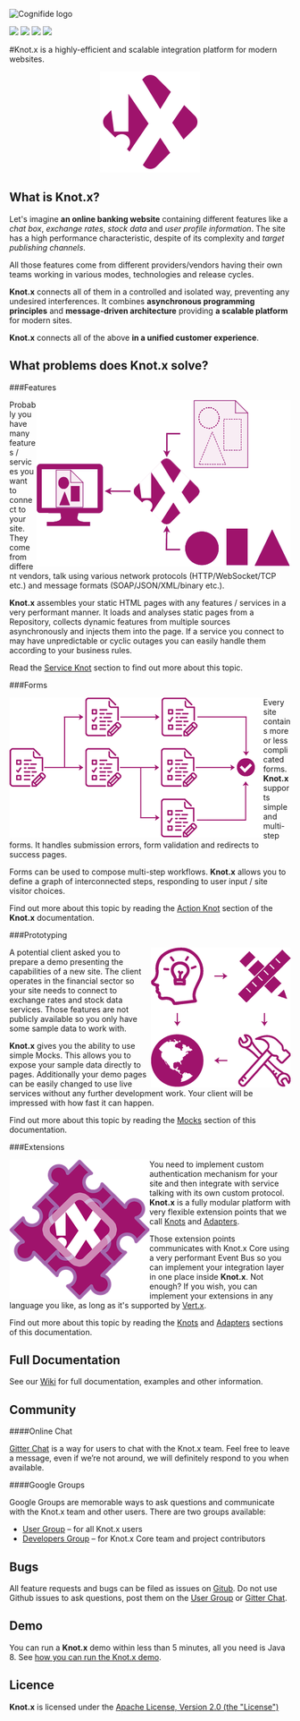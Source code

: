 ![Cognifide logo](http://cognifide.github.io/images/cognifide-logo.png)

[![][travis img]][travis]
[![][sonarqube img]][sonarqube]
[![][license img]][license]
[![][gitter img]][gitter]

#Knot.x is a highly-efficient and scalable integration platform for modern websites.

<p align="center">
  <img src="https://github.com/Cognifide/knotx/blob/master/icons/180x180.png?raw=true" alt="Knot.x Logo"/>
</p>


## What is Knot.x?
Let's imagine **an online banking website** containing different features like a *chat box*, *exchange rates*,
*stock data* and *user profile information*. The site has a high performance characteristic, despite of
its complexity and *target publishing channels*.

All those features come from different providers/vendors having their own teams working in various modes,
technologies and release cycles.

**Knot.x** connects all of them in a controlled and isolated way, preventing any undesired interferences.
It combines **asynchronous programming principles** and **message-driven architecture** providing **a scalable
platform** for modern sites.

**Knot.x** connects all of the above **in a unified customer experience**.

## What problems does Knot.x solve?

###Features

<img align="right"
  src="https://github.com/Cognifide/knotx/blob/master/documentation/src/main/wiki/assets/knotx-intro-features.png?raw=true"
  alt="Knot.x Features"/>

Probably you have many features / services you want to connect to your site. They come from
different vendors, talk using various network protocols (HTTP/WebSocket/TCP etc.) and message
formats (SOAP/JSON/XML/binary etc.).

**Knot.x** assembles your static HTML pages with any features / services in a very
performant manner. It loads and analyses static pages from a Repository, collects dynamic
features from multiple sources asynchronously and injects them into the page.
If a service you connect to may have unpredictable or cyclic outages you can easily handle them according
to your business rules.

Read the [Service Knot](https://github.com/Cognifide/knotx/wiki/ServiceKnot)
section to find out more about this topic.

###Forms

<img align="left"
  src="https://github.com/Cognifide/knotx/blob/master/documentation/src/main/wiki/assets/knotx-intro-forms.png?raw=true"
  alt="Knot.x Forms"/>

Every site contains more or less complicated forms. **Knot.x** supports simple and multi-step forms.
It handles submission errors, form validation and redirects to success pages.

Forms can be used to compose multi-step workflows. **Knot.x** allows you to define a graph of interconnected steps, responding to user input / site visitor choices.

Find out more about this topic by reading the [Action Knot](https://github.com/Cognifide/knotx/wiki/ActionKnot)
section of the **Knot.x** documentation.

###Prototyping

<img align="right"
  src="https://github.com/Cognifide/knotx/blob/master/documentation/src/main/wiki/assets/knotx-intro-prototyping.png?raw=true"
  alt="Knot.x Prototyping"/>

A potential client asked you to prepare a demo presenting the capabilities of a new site. The client
operates in the financial sector so your site needs to connect to exchange rates and stock data
services. Those features are not publicly available so you only have some sample data to work with.

**Knot.x** gives you the ability to use simple Mocks. This allows you to expose your sample data directly to
pages. Additionally your demo pages can be easily changed to use live services without any further
development work. Your client will be impressed with how fast it can happen.

Find out more about this topic by reading the [Mocks](https://github.com/Cognifide/knotx/wiki/Mocks)
section of this documentation.

###Extensions

<img align="left"
  src="https://github.com/Cognifide/knotx/blob/master/documentation/src/main/wiki/assets/knotx-intro-extensions.png?raw=true"
  alt="Knot.x Extensions"/>

You need to implement custom authentication mechanism for your site and then integrate with service
talking with its own custom protocol. **Knot.x** is a fully modular platform with very flexible extension
points that we call [Knots](https://github.com/Cognifide/knotx/wiki/Knot) and [Adapters](https://github.com/Cognifide/knotx/wiki/Adapter).

Those extension points communicates with Knot.x Core using a very performant Event Bus so you can
implement your integration layer in one place inside **Knot.x**. Not enough? If you wish, you can implement
your extensions in any language you like, as long as it's supported by [Vert.x](http://vertx.io/).

Find out more about this topic by reading the [Knots](https://github.com/Cognifide/knotx/wiki/Knot) and [Adapters](https://github.com/Cognifide/knotx/wiki/Adapter)
sections of this documentation.


## Full Documentation

See our [Wiki](https://github.com/Cognifide/knotx/wiki) for full documentation, examples and other information.


## Community

####Online Chat

[Gitter Chat](https://gitter.im/Knotx/Lobby) is a way for users to chat with the Knot.x team. Feel free to leave a message, even if we’re not around, we will definitely respond to you when available.

####Google Groups

Google Groups are memorable ways to ask questions and communicate with the Knot.x team and other users. There are two groups available:

* [User Group](https://groups.google.com/forum/#!forum/knotx) – for all Knot.x users
* [Developers Group](https://groups.google.com/forum/#!forum/knotx-contributors) – for Knot.x Core team and project contributors

## Bugs

All feature requests and bugs can be filed as issues on [Gitub](https://github.com/Cognifide/knotx/issues). Do not use Github issues to ask questions, post them on the [User Group](https://groups.google.com/forum/#!forum/knotx) or [Gitter Chat](https://gitter.im/Knotx/Lobby).


## Demo

You can run a **Knot.x** demo within less than 5 minutes, all you need is Java 8. See [how you can run the Knot.x demo](https://github.com/Cognifide/knotx/wiki/RunningTheDemo).


## Licence

**Knot.x** is licensed under the [Apache License, Version 2.0 (the "License")](https://www.apache.org/licenses/LICENSE-2.0.txt)


[travis]:https://travis-ci.org/Cognifide/knotx
[travis img]:https://travis-ci.org/Cognifide/knotx.svg?branch=master

[license]:LICENSE
[license img]:https://img.shields.io/badge/License-Apache%202.0-blue.svg

[sonarqube]:https://sonarqube.com/dashboard/index/io.knotx:knotx-root
[sonarqube img]:https://sonarqube.com/api/badges/gate?key=io.knotx:knotx-root

[gitter]:https://gitter.im/Knotx/Lobby
[gitter img]:https://badges.gitter.im/Knotx/knotx-extensions.svg
